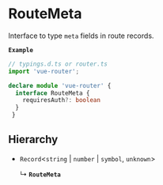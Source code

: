 # RouteMeta

Interface to type `meta` fields in route records.

**`Example`**

```ts
// typings.d.ts or router.ts
import 'vue-router';

declare module 'vue-router' {
  interface RouteMeta {
    requiresAuth?: boolean
  }
 }
```

## Hierarchy

- `Record`<`string` \| `number` \| `symbol`, `unknown`\>

  ↳ **`RouteMeta`**
